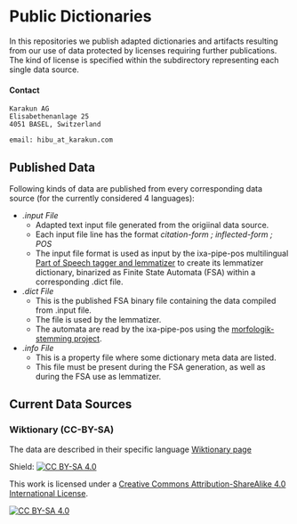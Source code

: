 # Public Dictionaries
In this repositories we publish adapted dictionaries and artifacts resulting from our use of data protected by licenses requiring further publications.
The kind of license is specified within the subdirectory representing each single data source.
   
#### Contact
    Karakun AG
    Elisabethenanlage 25
    4051 BASEL, Switzerland
    
    email: hibu_at_karakun.com

## Published Data
Following kinds of data are published from every corresponding data source (for the currently considered 4 languages):
- _.input File_
  - Adapted text input file generated from the origiinal data source.
  - Each input file line has the format _citation-form ; inflected-form ; POS_
  - The input file format is used as input by the ixa-pipe-pos multilingual [Part of Speech tagger and lemmatizer](https://github.com/ixa-ehu/ixa-pipe-pos/) to create its lemmatizer dictionary, binarized as Finite State Automata (FSA) within a corresponding .dict file. 
- _.dict File_
  - This is the published FSA binary file containing the data compiled from .input file.
  - The file is used by the lemmatizer.
  - The automata are read by the ixa-pipe-pos using the [morfologik-stemming project](https://github.com/morfologik/morfologik-stemming).
- _.info File_
  - This is a property file where some dictionary meta data are listed.
  - This file must be present during the FSA generation, as well as during the FSA use as lemmatizer.


## Current Data Sources

### Wiktionary (CC-BY-SA)

The data are described in their specific language [Wiktionary page](https://en.wiktionary.org/wiki/Wiktionary:Main_Page) 

Shield: [![CC BY-SA 4.0][cc-by-sa-shield]][cc-by-sa]

This work is licensed under a
[Creative Commons Attribution-ShareAlike 4.0 International License][cc-by-sa].

[![CC BY-SA 4.0][cc-by-sa-image]][cc-by-sa]

[cc-by-sa]: http://creativecommons.org/licenses/by-sa/4.0/
[cc-by-sa-image]: https://licensebuttons.net/l/by-sa/4.0/88x31.png
[cc-by-sa-shield]: https://img.shields.io/badge/License-CC%20BY--SA%204.0-lightgrey.svg







